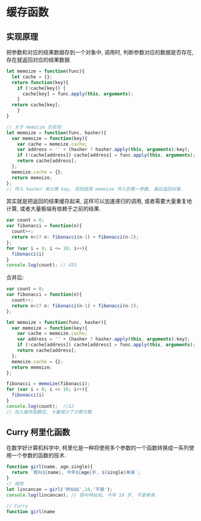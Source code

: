 # 缓存函数

## 实现原理

把参数和对应的结果数据存到一个对象中, 调用时, 判断参数对应的数据是否存在, 存在就返回对应的结果数据.



```js
let memoize = function(func){
  let cache = {};
  return function(key){
    if (!cache[key]) {
      cache[key] = func.apply(this, arguments);
  	}
  return cache[key];
	}
}
```



```js
// 关于 memoize 的实现
let memoize = function(func, hasher){
  var memoize = function(key){
    var cache = memoize.cache;
    var address = '' + (hasher ? hasher.apply(this, arguments):key);
    if (!cache[address]) cache[address] = func.apply(this, arguments);
    return cache[address];
  };
  memoize.cache = {};
  return memoize;
};
// 传入 hasher 来计算 key, 否则就用 memoize 传入的第一参数, 最后返回对象.
```

其实就是把返回的结果缓存起来, 这样可以加速递归的调用, 或者需要大量重复地计算, 或者大量极端有依赖于之前的结果.

```js
var count = 0;
var fibonacci = function(n){
  count++;
  return n<2? n: fibonacci(n-1) + fibonacci(n-2);
};
for (var i = 0; i <= 10; i++){
  fibonacci(i)
}
console.log(count); // 453
```

合并后:

```js
var count = 0;
var fibonacci = function(n){
  count++;
  return n<2? n: fibonacci(n-1) + fibonacci(n-2);
};

let memoize = function(func, hasher){
  var memoize = function(key){
    var cache = memoize.cache;
    var address = '' + (hasher ? hasher.apply(this, arguments):key);
    if (!cache[address]) cache[address] = func.apply(this, arguments);
    return cache[address];
  };
  memoize.cache = {};
  return memoize;
};

fibonacci = memoize(fibonacci);
for (var i = 0; i <= 10; i++){
  fibonacci(i)
}
console.log(count);  //12
// 加入缓存函数后, 大量减少了计算次数
```

## Curry 柯里化函数

在数学好计算机科学中, 柯里化是一种将使用多个参数的一个函数转换成一系列使用一个参数的函数的技术.

```js
function girl(name, age,single){
  return `我叫${name}, 今年${age}岁, ${single}单身`;
}
// 调用
let lincancan = girl('林灿灿',18,'不是');
console.log(lincancan); // 我叫林灿灿, 今年 18 岁, 不是单身.
```

```js
// Curry
function girl(name
```


